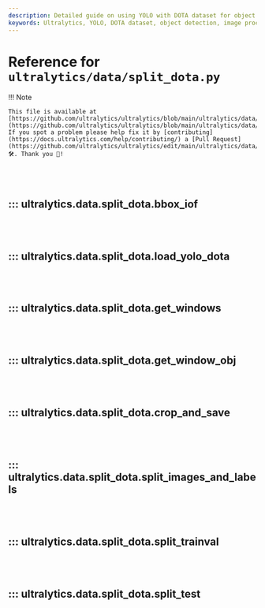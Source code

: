 ```yaml
---
description: Detailed guide on using YOLO with DOTA dataset for object detection, including dataset preparation, image splitting, and label handling.
keywords: Ultralytics, YOLO, DOTA dataset, object detection, image processing, python, dataset preparation, image splitting, label handling, YOLO with DOTA, computer vision, AI, machine learning
---
```


# Reference for `ultralytics/data/split_dota.py`

!!! Note

    This file is available at [https://github.com/ultralytics/ultralytics/blob/main/ultralytics/data/split_dota.py](https://github.com/ultralytics/ultralytics/blob/main/ultralytics/data/split_dota.py). If you spot a problem please help fix it by [contributing](https://docs.ultralytics.com/help/contributing/) a [Pull Request](https://github.com/ultralytics/ultralytics/edit/main/ultralytics/data/split_dota.py) 🛠️. Thank you 🙏!

<br><br>

## ::: ultralytics.data.split_dota.bbox_iof

<br><br>

## ::: ultralytics.data.split_dota.load_yolo_dota

<br><br>

## ::: ultralytics.data.split_dota.get_windows

<br><br>

## ::: ultralytics.data.split_dota.get_window_obj

<br><br>

## ::: ultralytics.data.split_dota.crop_and_save

<br><br>

## ::: ultralytics.data.split_dota.split_images_and_labels

<br><br>

## ::: ultralytics.data.split_dota.split_trainval

<br><br>

## ::: ultralytics.data.split_dota.split_test

<br><br>
